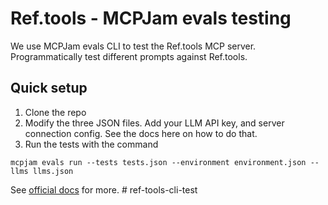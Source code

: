 # Ref.tools - MCPJam evals testing 

We use MCPJam evals CLI to test the Ref.tools MCP server. Programmatically test different prompts against Ref.tools. 

## Quick setup 
1. Clone the repo 
2. Modify the three JSON files. Add your LLM API key, and server connection config. See the docs here on how to do that. 
3. Run the tests with the command 

```
mcpjam evals run --tests tests.json --environment environment.json --llms llms.json
```

See [official docs](https://docs.mcpjam.com/evals/overview) for more. # ref-tools-cli-test
